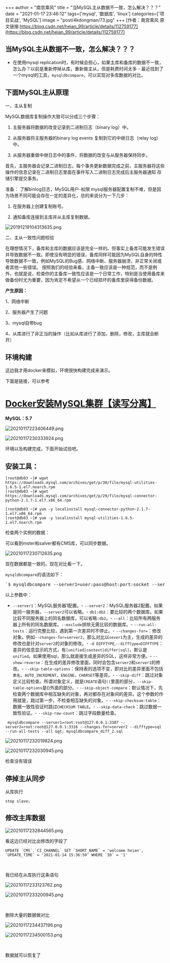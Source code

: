 +++
author = "南宫乘风"
title = "当MySQL主从数据不一致，怎么解决？？？"
date = "2021-01-17 23:46:12"
tags=['mysql', '数据库', 'linux']
categories=['项目实战', 'MySQL']
image = "post/4kdongman/73.jpg"
+++
[作者：南宫乘风   原文链接:https://blog.csdn.net/heian_99/article/details/112759177](https://blog.csdn.net/heian_99/article/details/112759177)

## 当MySQL主从数据不一致，怎么解决？？？
-  在使用mysql replication时，有时候会担心，如果主库和备库的数据不一致，怎么办？以前是重新停掉从库，重新做主从，但是耗费时间太多 -  最近找到了一个mysql的工具，`mysqldbcompare`，可以实现对多库数据的对比。 
## 下面MySQL主从原理

一、主从复制

MySQL数据库复制操作大致可以分成三个步骤：

1. 主服务器将数据的改变记录到二进制日志（binary log）中。

2. 从服务器将主服务器的binary log events 复制到它的中继日志（relay log）中。

3. 从服务器重做中继日志中的事件，将数据的改变与从服务器保持同步。

首先，主服务器会记录二进制日志，每个事务更新数据完成之前，主服务器将这些操作的信息记录在二进制日志里面在事件写入二进制日志完成后主服务器通知 存储引擎提交事务。

准备： 了解binlog日志，MySQL用户-权限 mysql服务器配置复制不难，但是因为场景不同可能会存在一定的差异化，总的来说分为一下几步：

1. 在服务器上创建复制账号。

2. 通知备库连接到主库并从主库复制数据。

![20191219104313635.png](https://img-blog.csdnimg.cn/20191219104313635.png)

二、主从一致性问题校验

在理想情况下，备库和主库的数据应该是完全一样的。但事实上备库可能发生错误并导致数据不一致。即使没有明显的错误，备库同样可能因为MySQL自身的特性导致数据不一致，例如MySQL的Bug感、网络中断、服务器崩溃，非正常关闭或者其他一些错误。 按照我们的经验来看，主备一致应该是一种规范，而不是例外，也就是说，检查你的主备库一致性应该是一个日常工作，特别是当使用备库来做备份时尤为重要，因为肯定不希望从一个已经损坏的备库里获得备份数据。

**产生原因：**

1、网络中断

2、服务器产生了问题

3、mysql自带bug

4、从库进行了非正当的操作（比如从库进行了添加，删除，修改，主库就会断开）

## 环境构建

这边我才用docker来模拟，环境很快构建完成来演示。

下面是链接，可以参考

# [Docker安装MySQL集群【读写分离】](https://blog.csdn.net/heian_99/article/details/103609082)

**MySQL：5.7**

![20210117223406449.png](https://img-blog.csdnimg.cn/20210117223406449.png)

![20210117230333924.png](https://img-blog.csdnimg.cn/20210117230333924.png)

环境以及构建完成，下面开始试验吧。

## 安装工具：

```
[root@db03 ~]# wget  https://downloads.mysql.com/archives/get/p/30/file/mysql-utilities-1.6.5-1.el7.noarch.rpm
[root@db03 ~]# wget https://downloads.mysql.com/archives/get/p/29/file/mysql-connector-python-2.1.7-1.el7.x86_64.rpm

[root@db03 ~]# yum -y localinstall mysql-connector-python-2.1.7-1.el7.x86_64.rpm
[root@db03 ~]# yum -y localinstall mysql-utilities-1.6.5-1.el7.noarch.rpm
```

检查两个实例的数据：

可以看到mster和salver都有CMS库，可以同步数据。

![20210117230712635.png](https://img-blog.csdnimg.cn/20210117230712635.png)

现在数据都是一致的。现在对比看一下。

>  
 `mysqldbcompare`的语法如下： 
 <pre>`$ mysqldbcompare --server1=user:pass@host:port:socket --server2=user:pass@host:port:socket db1:db2`</pre> 
 以上参数中： 
 - `--server1`：MySQL服务器1配置。- `--server2`：MySQL服务器2配置。如果是同一服务器，`--server2`可以省略。- `db1:db2`：要比较的两个数据库。如果比较不同服务器上的同名数据库，可以省略`:db2`。- `--all`：比较所有两服务器上所有的同名数据库。`--exclude`排除无需比较的数据库。- `--run-all-tests`：运行完整比较，遇到第一次差异时不停止。- `--changes-for=`：修改对象。例如`--changes-for=server2`，那么对比以`sever1`为主，生成的差异的修改也是针对`server2`的对象的修改。- `-d DIFFTYPE`,`--difftype=DIFFTYPE`：差异的信息显示的方式，有`[unified|context|differ|sql]`，默认是`unified`。如果使用sql，那么就直接生成差异的SQL，这样非常方便。- `--show-reverse`：在生成的差异修改里面，同时会包含`server2`和`server1`的修改。- `--skip-table-options`：保持表的选项不变，即对比的差异里面不包括`表名`、`AUTO_INCREMENT`、`ENGINE`、`CHARSET`等差异。- `--skip-diff`：跳过对象定义比较检查。所谓对象定义，就是`CREATE`语句`()`里面的部分，`--skip-table-options`是()外面的部分。- `--skip-object-compare`：默认情况下，先检查两个数据库中相互缺失的对象，再对都存在对象间的差异。这个参数的作用就是，跳过第一步，不检查相互缺失的对象。- `--skip-checksum-table`：数据一致性验证时跳过`CHECKSUM TABLE`。- `--skip-data-check`：跳过数据一致性验证。- `--skip-row-count`：跳过字段数量检查。


```
 mysqldbcompare --server1=root:root@127.0.0.1:3307 --server2=root:root@127.0.0.1:3316 --changes-for=server2 --difftype=sql --run-all-tests --all &gt; mysqldbcompare_diff_2.sql
```

![20210117232019824.png](https://img-blog.csdnimg.cn/20210117232019824.png)

![20210117232030945.png](https://img-blog.csdnimg.cn/20210117232030945.png)

检查没有错误

## 停掉主从同步

从库执行

```
stop slave;

```

## 修改主库数据

![20210117232844565.png](https://img-blog.csdnimg.cn/20210117232844565.png)

看这边已经对比出修改的字段了

```
UPDATE `CMS`.`CI_CHANNEL` SET `SHORT_NAME` = 'welcome heian', `UPDATE_TIME` = '2021-01-14 15:36:59' WHERE `ID` = '1'
```

 

我已经在从库执行这条语句

![20210117233123762.png](https://img-blog.csdnimg.cn/20210117233123762.png)

![20210117233200945.png](https://img-blog.csdnimg.cn/20210117233200945.png)

 

删除大量的数据做对比

![20210117234437196.png](https://img-blog.csdnimg.cn/20210117234437196.png)

![20210117234500153.png](https://img-blog.csdnimg.cn/20210117234500153.png)

 

数据就可以恢复了

 

 
